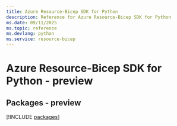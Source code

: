 ```yaml
---
title: Azure Resource-Bicep SDK for Python
description: Reference for Azure Resource-Bicep SDK for Python
ms.date: 09/11/2025
ms.topic: reference
ms.devlang: python
ms.service: resource-bicep
---
```

# Azure Resource-Bicep SDK for Python - preview
## Packages - preview
[!INCLUDE [packages](resource-bicep-index.md)]